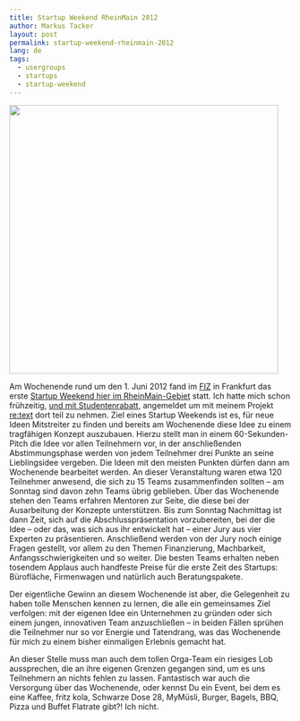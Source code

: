 ```yaml
---
title: Startup Weekend RheinMain 2012
author: Markus Tacker
layout: post
permalink: startup-weekend-rheinmain-2012
lang: de
tags:
  - usergroups
  - startups
  - startup-weekend
---
```

[<img src="http://farm8.staticflickr.com/7099/7319531446_4a0c7ffde7_c.jpg" width="480" />][1]

Am Wochenende rund um den 1. Juni 2012 fand im [FIZ][2] in Frankfurt das erste [Startup Weekend hier im RheinMain-Gebiet][3] statt. Ich hatte mich schon frühzeitig, [und mit Studentenrabatt][4], angemeldet um mit meinem Projekt [re:text][5] dort teil zu nehmen. Ziel eines Startup Weekends ist es, für neue Ideen Mitstreiter zu finden und bereits am Wochenende diese Idee zu einem tragfähigen Konzept auszubauen. Hierzu stellt man in einem 60-Sekunden-Pitch die Idee vor allen Teilnehmern vor, in der anschließenden Abstimmungsphase werden von jedem Teilnehmer drei Punkte an seine Lieblingsidee vergeben. Die Ideen mit den meisten Punkten dürfen dann am Wochenende bearbeitet werden. An dieser Veranstaltung waren etwa 120 Teilnehmer anwesend, die sich zu 15 Teams zusammenfinden sollten &ndash; am Sonntag sind davon zehn Teams übrig geblieben. Über das Wochenende stehen den Teams erfahren Mentoren zur Seite, die diese bei der Ausarbeitung der Konzepte unterstützen. Bis zum Sonntag Nachmittag ist dann Zeit, sich auf die Abschlusspräsentation vorzubereiten, bei der die Idee &ndash; oder das, was sich aus ihr entwickelt hat &ndash; einer Jury aus vier Experten zu präsentieren. Anschließend werden von der Jury noch einige Fragen gestellt, vor allem zu den Themen Finanzierung, Machbarkeit, Anfangsschwierigkeiten und so weiter. Die besten Teams erhalten neben tosendem Applaus auch handfeste Preise für die erste Zeit des Startups: Bürofläche, Firmenwagen und natürlich auch Beratungspakete.

Der eigentliche Gewinn an diesem Wochenende ist aber, die Gelegenheit zu haben tolle Menschen kennen zu lernen, die alle ein gemeinsames Ziel verfolgen: mit der eigenen Idee ein Unternehmen zu gründen oder sich einem jungen, innovativen Team anzuschließen &ndash; in beiden Fällen sprühen die Teilnehmer nur so vor Energie und Tatendrang, was das Wochenende für mich zu einem bisher einmaligen Erlebnis gemacht hat.

An dieser Stelle muss man auch dem tollen Orga-Team ein riesiges Lob aussprechen, die an ihre eigenen Grenzen gegangen sind, um es uns Teilnehmern an nichts fehlen zu lassen. Fantastisch war auch die Versorgung über das Wochenende, oder kennst Du ein Event, bei dem es eine Kaffee, fritz kola, Schwarze Dose 28, MyMüsli, Burger, Bagels, BBQ, Pizza und Buffet Flatrate gibt?! Ich nicht.

 [1]: http://www.flickr.com/photos/tacker/7319531446/in/set-72157630009429702
 [2]: http://www.fiz-biotech.de/
 [3]: http://rheinmain.startupweekend.org/
 [4]: http://markusstudiert.de/
 [5]: http://retext.it/
